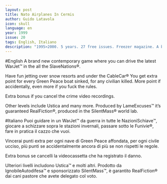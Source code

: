 ```yaml
---
layout: post
title: Nato Airplanes In Cermis
author: Guido Latavola
icon: skull
language: en
year: 1999
issue: 20
tags: English, Italiano
description: "1995>2000. 5 years. 27 free issues. Freezer magazine. A brand new contemporary game where you can drive the latest WarJet™ in the all the SlaveNations®. Have fun jetting over snow resorts and under the CableCar®. You get extra point for every GreenPeace boat sinked, for any civilian killed."
---
```



#English
A brand new contemporary game where you can drive the latest WarJet™ in the all the SlaveNations®.

Have fun jetting over snow resorts and under the CableCar®
You get extra point for every Green Peace boat sinked, for any civilian killed.
More point if accidentally, even more if you fuck the rules.

Extra bonus if you cancel the crime video recordings.

Other levels include Ustica and many more.
Produced by LameExcuses™ it’s guaranteed RealFiction®, produced in the SilentMass® world lab.

#Italiano
Puoi guidare in un WarJet™ da guerra in tutte le NazioniSchiave™, giocare a schizzare sopra le stazioni invernali, passare sotto le Funivie®, fare in pratica il cazzo che vuoi.

Vincerai punti extra per ogni nave di Green Peace affondata, per ogni civile ucciso, più punti se accidentalmente ancora di più se non rispetti le regole.

Extra bonus se cancelli la videocassetta che ha registrato il danno.

Ulteriori livelli includono Ustica™ e molti altri. Prodotto da IgnobileAutodifesa™ e sponsorizzato SilentMass™, è garantito RealFiction® dai cani pastore che avete delegato col voto.
